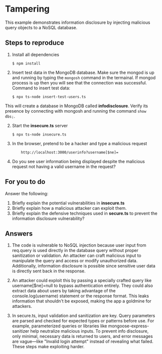 # Tampering

This example demonstrates information disclosure by injecting malicious query objects to a NoSQL database.

## Steps to reproduce

1. Install all dependencies

    `$ npm install`

2. Insert test data in the MongoDB database. Make sure the mongod is up and running by typing the `mongosh` command in the termainal. If mongod process is up then you will see that the connection was successful. Command to insert test data:

    `$ npx ts-node insert-test-users.ts`

This will create a database in MongoDB called __infodisclosure__. Verify its presence by connecting with mongosh and running the command `show dbs;`.

2. Start the **insecure.ts** server

    `$ npx ts-node insecure.ts`

3. In the browser, pretend to be a hacker and type a malicious request

    ```
        http://localhost:3000/userinfo?username[$ne]=
    ```

4. Do you see user information being displayed despite the malicious request not having a valid username in the request?

## For you to do

Answer the following:

1. Briefly explain the potential vulnerabilities in **insecure.ts**
2. Briefly explain how a malicious attacker can exploit them.
3. Briefly explain the defensive techniques used in **secure.ts** to prevent the information disclosure vulnerability?

## Answers
1. The code is vulnerable to NoSQL injection because user input from req.query is used directly in the database query without proper sanitization or validation. An attacker can craft malicious input to manipulate the query and access or modify unauthorized data. Additionally, information disclosure is possible since sensitive user data is directly sent back in the response.

2. An attacker could exploit this by passing a specially crafted query like username[$ne]=null to bypass authentication entirely. They could also extract data about users by taking advantage of the console.log(username) statement or the response format. This leaks information that shouldn't be exposed, making the app a goldmine for attackers.

3. In secure.ts, input validation and sanitization are key. Query parameters are parsed and checked for expected types or patterns before use. For example, parameterized queries or libraries like mongoose-express-sanitizer help neutralize malicious inputs. To prevent info disclosure, only minimal, necessary data is returned to users, and error messages are vague—like "Invalid login attempt" instead of revealing what failed. These steps make exploiting harder.